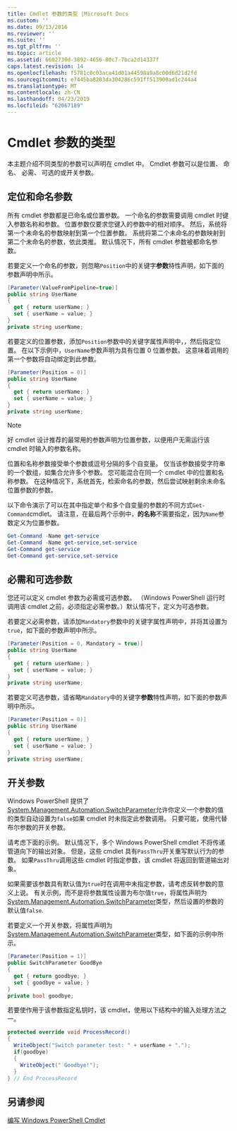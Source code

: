 ```yaml
---
title: Cmdlet 参数的类型 |Microsoft Docs
ms.custom: ''
ms.date: 09/13/2016
ms.reviewer: ''
ms.suite: ''
ms.tgt_pltfrm: ''
ms.topic: article
ms.assetid: 6602730d-3892-4656-80c7-7bca2d14337f
caps.latest.revision: 14
ms.openlocfilehash: f5781c0c03aca41d01a44598a9a8c00d6d21d2fd
ms.sourcegitcommit: e7445ba8203da304286c591ff513900ad1c244a4
ms.translationtype: MT
ms.contentlocale: zh-CN
ms.lasthandoff: 04/23/2019
ms.locfileid: "62067189"
---
```

# <a name="types-of-cmdlet-parameters"></a>Cmdlet 参数的类型

本主题介绍不同类型的参数可以声明在 cmdlet 中。 Cmdlet 参数可以是位置、 命名、 必需、 可选的或开关参数。

## <a name="positional-and-named-parameters"></a>定位和命名参数

所有 cmdlet 参数都是已命名或位置参数。 一个命名的参数需要调用 cmdlet 时键入参数名称和参数。 位置参数仅要求您键入的参数中的相对顺序。 然后，系统将第一个未命名的参数映射到第一个位置参数。 系统将第二个未命名的参数映射到第二个未命名的参数，依此类推。 默认情况下，所有 cmdlet 参数被都命名参数。

若要定义一个命名的参数，则忽略`Position`中的关键字**参数**特性声明，如下面的参数声明中所示。

```csharp
[Parameter(ValueFromPipeline=true)]
public string UserName
{
  get { return userName; }
  set { userName = value; }
}
private string userName;
```

若要定义的位置参数，添加`Position`参数中的关键字属性声明中，，然后指定位置。 在以下示例中，`UserName`参数声明为具有位置 0 位置参数。 这意味着调用的第一个参数将自动绑定到此参数。

```csharp
[Parameter(Position = 0)]
public string UserName
{
  get { return userName; }
  set { userName = value; }
}
private string userName;
```

> [!NOTE]
> 好 cmdlet 设计推荐的最常用的参数声明为位置参数，以便用户无需运行该 cmdlet 时输入的参数名称。

位置和名称参数接受单个参数或逗号分隔的多个自变量。 仅当该参数接受字符串的一个数组，如集合允许多个参数。 您可能混合在同一个 cmdlet 中的位置和名称参数。 在这种情况下，系统首先，检索命名的参数，然后尝试映射剩余未命名位置参数的参数。

以下命令演示了可以在其中指定单个和多个自变量的参数的不同方式`Get-Command`cmdlet。 请注意，在最后两个示例中，**的名称**不需要指定，因为`Name`参数定义为位置参数。

```powershell
Get-Command -Name get-service
Get-Command -Name get-service,set-service
Get-Command get-service
Get-Command get-service,set-service
```

## <a name="mandatory-and-optional-parameters"></a>必需和可选参数

您还可以定义 cmdlet 参数为必需或可选参数。 （Windows PowerShell 运行时调用该 cmdlet 之前，必须指定必需参数。）默认情况下，定义为可选参数。

若要定义必需参数，请添加`Mandatory`参数中的关键字属性声明中，并将其设置为`true`，如下面的参数声明中所示。

```csharp
[Parameter(Position = 0, Mandatory = true)]
public string UserName
{
  get { return userName; }
  set { userName = value; }
}
private string userName;
```

若要定义可选参数，请省略`Mandatory`中的关键字**参数**特性声明，如下面的参数声明中所示。

```csharp
[Parameter(Position = 0)]
public string UserName
{
  get { return userName; }
  set { userName = value; }
}
private string userName;
```

## <a name="switch-parameters"></a>开关参数

Windows PowerShell 提供了[System.Management.Automation.SwitchParameter](/dotnet/api/System.Management.Automation.SwitchParameter)允许你定义一个参数的值的类型自动设置为`false`如果 cmdlet 时未指定此参数调用。 只要可能，使用代替布尔参数的开关参数。

请考虑下面的示例。 默认情况下，多个 Windows PowerShell cmdlet 不将传递管道向下的输出对象。 但是，这些 cmdlet 具有`PassThru`开关重写默认行为的参数。 如果`PassThru`调用这些 cmdlet 时指定参数，该 cmdlet 将返回到管道输出对象。

如果需要该参数具有默认值为`true`时在调用中未指定参数，请考虑反转参数的意义上说。 有关示例，而不是将参数属性设置为布尔值`true`，将属性声明为[System.Management.Automation.SwitchParameter](/dotnet/api/System.Management.Automation.SwitchParameter)类型，然后设置的参数的默认值`false`.

若要定义一个开关参数，将属性声明为[System.Management.Automation.SwitchParameter](/dotnet/api/System.Management.Automation.SwitchParameter)类型，如下面的示例中所示。

```csharp
[Parameter(Position = 1)]
public SwitchParameter GoodBye
{
  get { return goodbye; }
  set { goodbye = value; }
}
private bool goodbye;
```

若要使作用于该参数指定私钥时，该 cmdlet，使用以下结构中的输入处理方法之一。

```csharp
protected override void ProcessRecord()
{
  WriteObject("Switch parameter test: " + userName + ".");
  if(goodbye)
  {
    WriteObject(" Goodbye!");
  }
} // End ProcessRecord
```

## <a name="see-also"></a>另请参阅

[编写 Windows PowerShell Cmdlet](./writing-a-windows-powershell-cmdlet.md)
